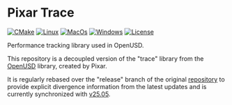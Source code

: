 # Pixar Trace

[![CMake](https://img.shields.io/badge/CMake-3.21...3.31-blue.svg?logo=CMake&logoColor=blue)](https://cmake.org)
[![Linux](https://github.com/untwine/pxr-trace/actions/workflows/linux.yml/badge.svg?branch=main)](https://github.com/untwine/pxr-trace/actions/workflows/linux.yml)
[![MacOs](https://github.com/untwine/pxr-trace/actions/workflows/macos.yml/badge.svg?branch=main)](https://github.com/untwine/pxr-trace/actions/workflows/macos.yml)
[![Windows](https://github.com/untwine/pxr-trace/actions/workflows/windows.yml/badge.svg?branch=main)](https://github.com/untwine/pxr-trace/actions/workflows/windows.yml)
[![License](https://img.shields.io/badge/License-TOST-yellow.svg)](https://github.com/untwine/pxr-trace/blob/main/LICENSE.txt)

Performance tracking library used in OpenUSD.

This repository is a decoupled version of the "trace" library from the
[OpenUSD](https://graphics.pixar.com/usd/release/index.html) library, created
by Pixar.

It is regularly rebased over the "release" branch of the original
[repository](https://github.com/PixarAnimationStudios/OpenUSD) to provide
explicit divergence information from the latest updates and is currently
synchronized with
[v25.05](https://github.com/PixarAnimationStudios/OpenUSD/releases/tag/v25.05).
